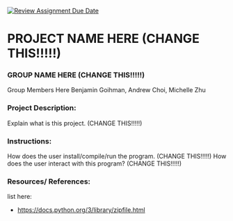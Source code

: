 [![Review Assignment Due Date](https://classroom.github.com/assets/deadline-readme-button-22041afd0340ce965d47ae6ef1cefeee28c7c493a6346c4f15d667ab976d596c.svg)](https://classroom.github.com/a/am3xLbu5)
# PROJECT NAME HERE (CHANGE THIS!!!!!)
 
### GROUP NAME HERE (CHANGE THIS!!!!!)

Group Members Here Benjamin Goihman, Andrew Choi, Michelle Zhu
       
### Project Description:

Explain what is this project. (CHANGE THIS!!!!!)
  
### Instructions:

How does the user install/compile/run the program. (CHANGE THIS!!!!!)
How does the user interact with this program? (CHANGE THIS!!!!!)

### Resources/ References:

list here:
- https://docs.python.org/3/library/zipfile.html 
